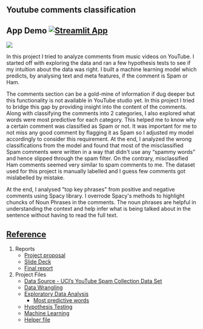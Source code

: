 ## Youtube comments classification

## App Demo  [![Streamlit App](https://static.streamlit.io/badges/streamlit_badge_black_white.svg)](https://share.streamlit.io/preetiprajapati/youtubecommentanalyzer/main/app.py)

![](Demo_Gif.gif)

In this project I tried to analyze comments from music videos on YouTube. I started off with exploring the data and ran a few hypothesis tests to see if my intuition about the data was right. I built a machine learning model which  predicts, by analysing text and meta features, if the comment is Spam or Ham. 

The comments section can be a gold-mine of information if dug deeper but this functionality is not available in YouTube studio yet. In this project I tried to bridge this gap by providing insight into the content of the comments. Along with classifying the comments into 2 categories, I also explored what words were most predictive for each category. This helped me to know why a certain comment was classified as Spam or not.  It was important for me to not miss any good comment by flagging it as Spam so I adjusted my model accordingly to consider this requirement. At the end, I analyzed the wrong classifications from the model and found that most of the misclassified Spam comments were written in a way that didn't use any “spammy words” and hence slipped through the spam filter. On the contrary, misclassified Ham comments seemed very similar to spam comments to me. The dataset used for this project is manually labelled and I guess few comments  got mislabelled by mistake. 

At the end, I analysed "top key phrases" from positive and negative comments using Spacy library. I overrode Spacy's methods to highlight chuncks of Noun Phrases in the comments. The noun phrases are helpful in understanding the context and help infer what is being talked about in the sentence without having to read the full text. 



## [Reference](#table-of-contents)
1. Reports
   - [Project proposal](https://github.com/Preeti24/Youtube-comments/blob/master/Reports/Capstone%202%20-Project%20Proposal.docx)
   - [Slide Deck](https://github.com/Preeti24/Youtube-comments/blob/master/SlideDeck.pdf)
   - [Final report](https://github.com/Preeti24/Youtube-comments/blob/master/Reports/Capstone%202-%20Final%20Report.pdf)
1. Project Files
   - [Data Source - UCI’s YouTube Spam Collection Data Set](http://archive.ics.uci.edu/ml/datasets/YouTube+Spam+Collection#)  
   - [Data Wrangling](https://github.com/Preeti24/Youtube-comments/blob/master/Feature%20Engineering.ipynb)
   - [Exploratory Data Analysis](https://github.com/Preeti24/Youtube-comments/blob/master/Exploratory%20Data%20Analysis.ipynb)
      - [Most predictive words](https://github.com/Preeti24/Youtube-comments/blob/master/Most%20Predictive%20Words.ipynb)
   - [Hypothesis Testing](https://github.com/Preeti24/Youtube-comments/blob/master/Hypothesis%20Testing.ipynb)
   - [Machine Learning](https://github.com/Preeti24/Youtube-comments/blob/master/Machine%20Learning.ipynb)
   - [Helper file](https://github.com/Preeti24/Youtube-comments/blob/master/Helper.py)
  
